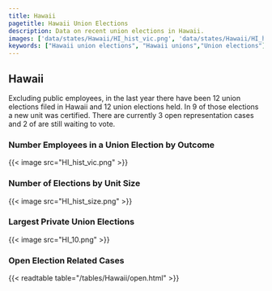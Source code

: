 ```yaml
---
title: Hawaii
pagetitle: Hawaii Union Elections
description: Data on recent union elections in Hawaii.
images: ['data/states/Hawaii/HI_hist_vic.png', 'data/states/Hawaii/HI_hist_size.png', 'data/states/Hawaii/HI_10.png']
keywords: ["Hawaii union elections", "Hawaii unions","Union elections"]
---
```

##  Hawaii

Excluding public employees, in the last year there have been 12 union elections filed in Hawaii and 12 union elections held. In 9 of those elections a new unit was certified. There are currently 3 open representation cases and 2 of are still waiting to vote.

### Number Employees in a Union Election by Outcome
{{< image src="HI_hist_vic.png" >}}

### Number of Elections by Unit Size
{{< image src="HI_hist_size.png" >}}

### Largest Private Union Elections
{{< image src="HI_10.png" >}}

### Open Election Related Cases
{{< readtable table="/tables/Hawaii/open.html" >}}

